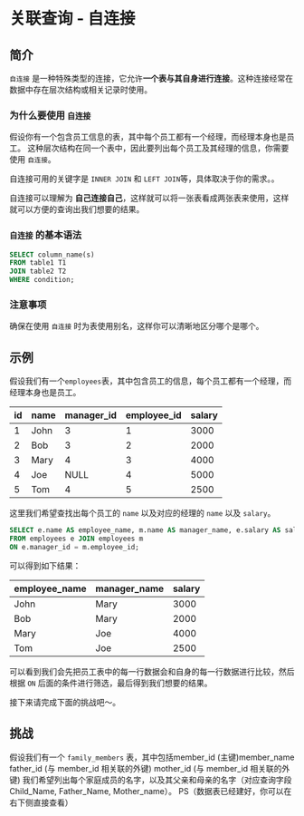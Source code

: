 # 关联查询 - 自连接

## 简介

`自连接` 是一种特殊类型的连接，它允许**一个表与其自身进行连接**。这种连接经常在数据中存在层次结构或相关记录时使用。

### 为什么要使用 `自连接`

假设你有一个包含员工信息的表，其中每个员工都有一个经理，而经理本身也是员工。
这种层次结构在同一个表中，因此要列出每个员工及其经理的信息，你需要使用 `自连接`。

自连接可用的关键字是 `INNER JOIN` 和 `LEFT JOIN`等，具体取决于你的需求。。

自连接可以理解为 **自己连接自己**，这样就可以将一张表看成两张表来使用，这样就可以方便的查询出我们想要的结果。

### `自连接` 的基本语法

```sql
SELECT column_name(s)
FROM table1 T1
JOIN table2 T2
WHERE condition;
```

### 注意事项

确保在使用 `自连接` 时为表使用别名，这样你可以清晰地区分哪个是哪个。

## 示例

假设我们有一个`employees`表，其中包含员工的信息，每个员工都有一个经理，而经理本身也是员工。

| id  | name | manager_id | employee_id | salary |
| --- | ---- | ---------- | ----------- | ------ |
| 1   | John | 3          | 1           | 3000   |
| 2   | Bob  | 3          | 2           | 2000   |
| 3   | Mary | 4          | 3           | 4000   |
| 4   | Joe  | NULL       | 4           | 5000   |
| 5   | Tom  | 4          | 5           | 2500   |

这里我们希望查找出每个员工的 `name` 以及对应的经理的 `name` 以及 `salary`。

```sql
SELECT e.name AS employee_name, m.name AS manager_name, e.salary AS salary
FROM employees e JOIN employees m
ON e.manager_id = m.employee_id;
```

可以得到如下结果：

| employee_name | manager_name | salary |
| ------------- | ------------ | ------ |
| John          | Mary         | 3000   |
| Bob           | Mary         | 2000   |
| Mary          | Joe          | 4000   |
| Tom           | Joe          | 2500   |

可以看到我们会先把员工表中的每一行数据会和自身的每一行数据进行比较，然后根据 `ON` 后面的条件进行筛选，最后得到我们想要的结果。

接下来请完成下面的挑战吧～。

## 挑战

假设我们有一个 `family_members` 表，其中包括member_id (主键)member_name
father_id (与 member_id 相关联的外键) mother_id (与 member_id 相关联的外键)
我们希望列出每个家庭成员的名字，以及其父亲和母亲的名字（对应查询字段 Child_Name, Father_Name, Mother_name）。
PS（数据表已经建好，你可以在右下侧直接查看）
